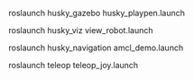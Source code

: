 roslaunch husky_gazebo husky_playpen.launch


roslaunch husky_viz view_robot.launch


roslaunch husky_navigation amcl_demo.launch


roslaunch teleop teleop_joy.launch 
